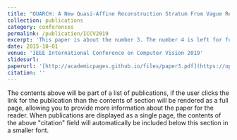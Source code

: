 ```yaml
---
title: "QUARCH: A New Quasi-Affine Reconstruction Stratum From Vague Relative Camera Orientation Knowledge"
collection: publications
category: conferences
permalink: /publication/ICCV2019
excerpt: 'This paper is about the number 3. The number 4 is left for future work.'
date: 2015-10-01
venue: 'IEEE International Conference on Computer Vision 2019'
slidesurl: 
paperurl: '[http://academicpages.github.io/files/paper3.pdf](https://openaccess.thecvf.com/content_ICCV_2019/papers/Adlakha_QUARCH_A_New_Quasi-Affine_Reconstruction_Stratum_From_Vague_Relative_Camera_ICCV_2019_paper.pdf)'
citation: ''
---
```


The contents above will be part of a list of publications, if the user clicks the link for the publication than the contents of section will be rendered as a full page, allowing you to provide more information about the paper for the reader. When publications are displayed as a single page, the contents of the above "citation" field will automatically be included below this section in a smaller font.
